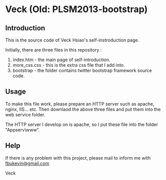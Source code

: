 Veck (Old: PLSM2013-bootstrap)
==================

## Introduction
This is the source code of Veck Hsiao's self-instroduction page.

Initially, there are three files in this repository :

1. index.htm - the main page of self-introduction.
2. more_css.css - this is the extra css file that I add into.
3. bootstrap - the folder contains twitter bootstrap framework source code.


## Usage
To make this file work, please prepare an HTTP server such as apache, nginx, IIS... etc.
Then downlaod the above three files and put them into the web service folder.

The HTTP server I develop on is apache, so I put these file into the folder "Appserv\www".

## Help
If there is any problem with this project, please mail to inform me with fbukevin@gmail.com


Veck
